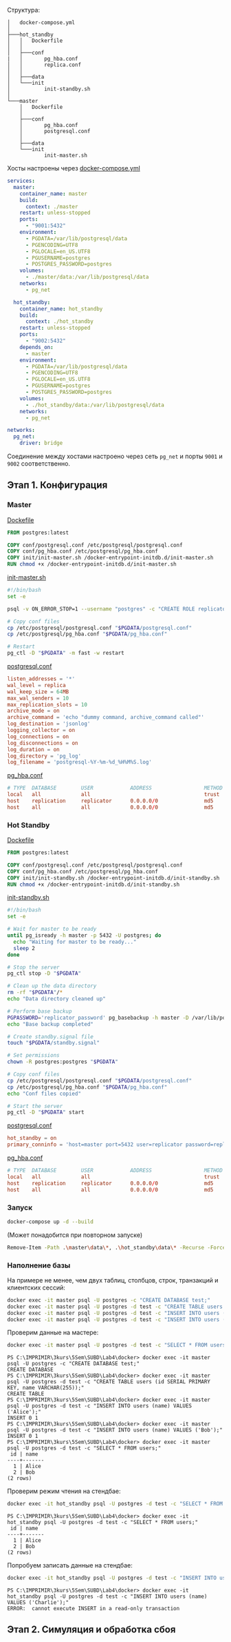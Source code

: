 Структура:
```
│   docker-compose.yml
│
├───hot_standby
│   │   Dockerfile
│   │
│   ├───conf
|   │       pg_hba.conf
│   │       replica.conf
│   │
│   ├───data
│   └───init
│           init-standby.sh
│
└───master
    │   Dockerfile
    │
    ├───conf
    │       pg_hba.conf
    │       postgresql.conf
    │
    ├───data
    └───init
            init-master.sh
```

Хосты настроены через [docker-compose.yml](./docker/docker-compose.yml)
```yaml
services:
  master:
    container_name: master
    build:
      context: ./master
    restart: unless-stopped
    ports:
      - "9001:5432"
    environment:
      - PGDATA=/var/lib/postgresql/data
      - PGENCODING=UTF8
      - PGLOCALE=en_US.UTF8
      - PGUSERNAME=postgres
      - POSTGRES_PASSWORD=postgres
    volumes:
      - ./master/data:/var/lib/postgresql/data
    networks:
      - pg_net

  hot_standby:
    container_name: hot_standby
    build:
      context: ./hot_standby
    restart: unless-stopped
    ports:
      - "9002:5432"
    depends_on:
      - master
    environment:
      - PGDATA=/var/lib/postgresql/data
      - PGENCODING=UTF8
      - PGLOCALE=en_US.UTF8
      - PGUSERNAME=postgres
      - POSTGRES_PASSWORD=postgres
    volumes:
      - ./hot_standby/data:/var/lib/postgresql/data
    networks:
      - pg_net

networks:
  pg_net:
    driver: bridge
```
Соединение между хостами настроено через сеть `pg_net` и порты `9001` и `9002` соответственно.

## Этап 1. Конфигурация

### Master
[Dockefile](./docker/master/Dockerfile)
```Dockerfile
FROM postgres:latest

COPY conf/postgresql.conf /etc/postgresql/postgresql.conf
COPY conf/pg_hba.conf /etc/postgresql/pg_hba.conf
COPY init/init-master.sh /docker-entrypoint-initdb.d/init-master.sh
RUN chmod +x /docker-entrypoint-initdb.d/init-master.sh
```

[init-master.sh](./docker/master/init/init-master.sh)
```bash
#!/bin/bash
set -e

psql -v ON_ERROR_STOP=1 --username "postgres" -c "CREATE ROLE replicator WITH REPLICATION PASSWORD 'replicator_password' LOGIN;"

# Copy conf files
cp /etc/postgresql/postgresql.conf "$PGDATA/postgresql.conf"
cp /etc/postgresql/pg_hba.conf "$PGDATA/pg_hba.conf"

# Restart
pg_ctl -D "$PGDATA" -m fast -w restart
```

[postgresql.conf](./docker/master/conf/postgresql.conf)
```conf
listen_addresses = '*'
wal_level = replica
wal_keep_size = 64MB
max_wal_senders = 10
max_replication_slots = 10
archive_mode = on
archive_command = 'echo "dummy command, archive_command called"'
log_destination = 'jsonlog'
logging_collector = on
log_connections = on
log_disconnections = on
log_duration = on
log_directory = 'pg_log'
log_filename = 'postgresql-%Y-%m-%d_%H%M%S.log'
```

[pg_hba.conf](./docker/master/conf/pg_hba.conf)
```conf
# TYPE  DATABASE        USER            ADDRESS                 METHOD
local   all             all                                     trust
host    replication     replicator      0.0.0.0/0               md5
host    all             all             0.0.0.0/0               md5
```

### Hot Standby
[Dockefile](./docker/hot_standby/Dockerfile)
```Dockerfile
FROM postgres:latest

COPY conf/postgresql.conf /etc/postgresql/postgresql.conf
COPY conf/pg_hba.conf /etc/postgresql/pg_hba.conf
COPY init/init-standby.sh /docker-entrypoint-initdb.d/init-standby.sh
RUN chmod +x /docker-entrypoint-initdb.d/init-standby.sh
```

[init-standby.sh](./docker/hot_standby/init/init-standby.sh)
```bash
#!/bin/bash
set -e

# Wait for master to be ready
until pg_isready -h master -p 5432 -U postgres; do
  echo "Waiting for master to be ready..."
  sleep 2
done

# Stop the server
pg_ctl stop -D "$PGDATA"

# Clean up the data directory
rm -rf "$PGDATA"/*
echo "Data directory cleaned up"

# Perform base backup
PGPASSWORD='replicator_password' pg_basebackup -h master -D /var/lib/postgresql/data -U replicator -v -P --wal-method=stream
echo "Base backup completed"

# Create standby.signal file
touch "$PGDATA/standby.signal"

# Set permissions
chown -R postgres:postgres "$PGDATA"

# Copy conf files
cp /etc/postgresql/postgresql.conf "$PGDATA/postgresql.conf"
cp /etc/postgresql/pg_hba.conf "$PGDATA/pg_hba.conf"
echo "Conf files copied"

# Start the server
pg_ctl -D "$PGDATA" start
```

[postgresql.conf](./docker/hot_standby/conf/postgresql.conf)
```conf
hot_standby = on
primary_conninfo = 'host=master port=5432 user=replicator password=replicator_password'
```

[pg_hba.conf](./docker/hot_standby/conf/pg_hba.conf)
```conf
# TYPE  DATABASE        USER            ADDRESS                 METHOD
local   all             all                                     trust
host    replication     replicator      0.0.0.0/0               md5
host    all             all             0.0.0.0/0               md5
```

### Запуск

```bash
docker-compose up -d --build
```

(Может понадобится при повторном запуске)
```bash
Remove-Item -Path .\master\data\*, .\hot_standby\data\* -Recurse -Force
```

### Наполнение базы
На примере не менее, чем двух таблиц, столбцов, строк, транзакций и клиентских сессий:
```bash
docker exec -it master psql -U postgres -c "CREATE DATABASE test;"
docker exec -it master psql -U postgres -d test -c "CREATE TABLE users (id SERIAL PRIMARY KEY, name VARCHAR(255));"
docker exec -it master psql -U postgres -d test -c "INSERT INTO users (name) VALUES ('Alice');"
docker exec -it master psql -U postgres -d test -c "INSERT INTO users (name) VALUES ('Bob');"
```

Проверим данные на мастере:
```bash
docker exec -it master psql -U postgres -d test -c "SELECT * FROM users;"
```

```
PS C:\IMPRIMIR\3kurs\5Sem\SUBD\Lab4\docker> docker exec -it master psql -U postgres -c "CREATE DATABASE test;"
CREATE DATABASE
PS C:\IMPRIMIR\3kurs\5Sem\SUBD\Lab4\docker> docker exec -it master psql -U postgres -d test -c "CREATE TABLE users (id SERIAL PRIMARY KEY, name VARCHAR(255));"
CREATE TABLE
PS C:\IMPRIMIR\3kurs\5Sem\SUBD\Lab4\docker> docker exec -it master psql -U postgres -d test -c "INSERT INTO users (name) VALUES ('Alice');"
INSERT 0 1
PS C:\IMPRIMIR\3kurs\5Sem\SUBD\Lab4\docker> docker exec -it master psql -U postgres -d test -c "INSERT INTO users (name) VALUES ('Bob');"
INSERT 0 1
PS C:\IMPRIMIR\3kurs\5Sem\SUBD\Lab4\docker> docker exec -it master psql -U postgres -d test -c "SELECT * FROM users;"
 id | name
----+-------
  1 | Alice
  2 | Bob
(2 rows)
```

Проверим режим чтения на стендбае:
```bash
docker exec -it hot_standby psql -U postgres -d test -c "SELECT * FROM users;"
```

```
PS C:\IMPRIMIR\3kurs\5Sem\SUBD\Lab4\docker> docker exec -it hot_standby psql -U postgres -d test -c "SELECT * FROM users;"
 id | name
----+-------
  1 | Alice
  2 | Bob
(2 rows)
```

Попробуем записать данные на стендбае:
```bash
docker exec -it hot_standby psql -U postgres -d test -c "INSERT INTO users (name) VALUES ('Charlie');"
```

```
PS C:\IMPRIMIR\3kurs\5Sem\SUBD\Lab4\docker> docker exec -it hot_standby psql -U postgres -d test -c "INSERT INTO users (name) VALUES ('Charlie');"
ERROR:  cannot execute INSERT in a read-only transaction
```

## Этап 2. Симуляция и обработка сбоя